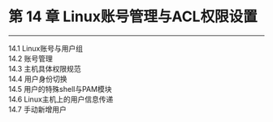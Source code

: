 # 第 14 章 Linux账号管理与ACL权限设置
----
14.1 Linux账号与用户组    
14.2 账号管理   
14.3 主机具体权限规范   
14.4 用户身份切换   
14.5 用户的特殊shell与PAM模块   
14.6 Linux主机上的用户信息传递    
14.7 手动新增用户   
